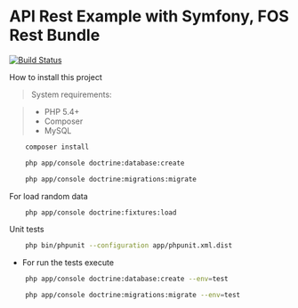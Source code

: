 API Rest Example with Symfony, FOS Rest Bundle
==========

[![Build Status](https://travis-ci.org/nezkal/socialbase.svg?branch=master)](https://travis-ci.org/nezkal/socialbase)


How to install this project
    
> System requirements:

> * PHP 5.4+
> * Composer
> * MySQL

```bash
    composer install    
```  
```bash
    php app/console doctrine:database:create        
```  
```bash
    php app/console doctrine:migrations:migrate    
```  

For load random data

```bash
    php app/console doctrine:fixtures:load    
```  

Unit tests

```bash
    php bin/phpunit --configuration app/phpunit.xml.dist    
```  

* For run the tests execute 

```bash
    php app/console doctrine:database:create --env=test        
```  
```bash
    php app/console doctrine:migrations:migrate --env=test
```  